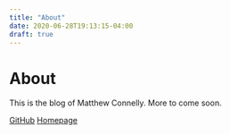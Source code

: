 ```yaml
---
title: "About"
date: 2020-06-28T19:13:15-04:00
draft: true
---
```


# About

This is the blog of Matthew Connelly. More to come soon.

[GitHub](https://github.com/mattConn)
[Homepage](https://mattConn.dev)
